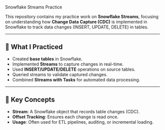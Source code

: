  Snowflake Streams Practice

This repository contains my practice work on **Snowflake Streams**, focusing on understanding how **Change Data Capture (CDC)** is implemented in Snowflake to track data changes (INSERT, UPDATE, DELETE) in tables.

---

## 🚀 What I Practiced
- Created **base tables** in Snowflake.
- Implemented **Streams** to capture changes in real-time.
- Used **INSERT/UPDATE/DELETE** operations on source tables.
- Queried streams to validate captured changes.
- Combined **Streams with Tasks** for automated data processing.

---

## 📌 Key Concepts
- **Stream**: A Snowflake object that records table changes (CDC).
- **Offset Tracking**: Ensures each change is read once.
- **Usage**: Often used for ETL pipelines, auditing, or incremental loading.

